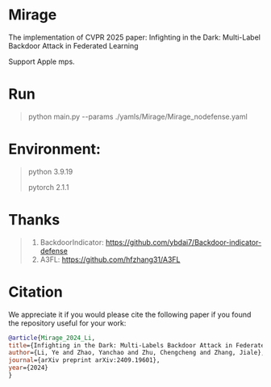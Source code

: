 # Mirage

The implementation of CVPR 2025 paper: Infighting in the Dark: Multi-Label Backdoor Attack in Federated Learning

Support Apple mps.

# Run

> python main.py --params ./yamls/Mirage/Mirage_nodefense.yaml

# Environment:


> python 3.9.19
>
> pytorch 2.1.1



# Thanks

> 1. BackdoorIndicator: https://github.com/ybdai7/Backdoor-indicator-defense
> 2. A3FL: https://github.com/hfzhang31/A3FL

# Citation
We appreciate it if you would please cite the following paper if you found the repository useful for your work:
```BibTeX
@article{Mirage_2024_Li,
title={Infighting in the Dark: Multi-Labels Backdoor Attack in Federated Learning},
author={Li, Ye and Zhao, Yanchao and Zhu, Chengcheng and Zhang, Jiale},
journal={arXiv preprint arXiv:2409.19601},
year={2024}
}
```
